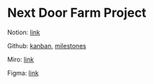 # Next Door Farm Project

Notion: [link](https://nextdoorfarm.notion.site/NextDoorFarm-7ad083840c424caf8ad307526f37784f)

Github: [kanban](https://github.com/users/lianabatalova/projects/1), [milestones](https://github.com/lianabatalova/NextDoorFarm/milestones)

Miro: [link](https://miro.com/app/board/o9J_loJ9bOY=/)

Figma: [link](https://www.figma.com/file/FPWDFFHYgIhOOMA2WyAyaQ/NextDoor-Farm)
